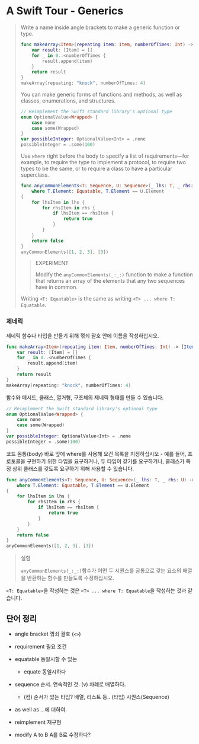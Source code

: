 # A Swift Tour - Generics

> Write a name inside angle brackets to make a generic function or type.
>
> ``` swift
> func makeArray<Item>(repeating item: Item, numberOfTimes: Int) -> [Item] {
>     var result: [Item] = []
>     for _ in 0..<numberOfTimes {
>         result.append(item)
>     }
>     return result
> }
> makeArray(repeating: "knock", numberOfTimes: 4)
> ```
>
> You can make generic forms of functions and methods, as well as classes, enumerations, and structures.
>
> ``` swift
> // Reimplement the Swift standard library's optional type
> enum OptionalValue<Wrapped> {
>     case none
>     case some(Wrapped)
> }
> var possibleInteger: OptionalValue<Int> = .none
> possibleInteger = .some(100)
> ```
>
> Use `where` right before the body to specify a list of requirements—for example, to require the type to implement a protocol, to require two types to be the same, or to require a class to have a particular superclass.
>
> ``` swift
> func anyCommonElements<T: Sequence, U: Sequence>(_ lhs: T, _ rhs: U) -> Bool
>     where T.Element: Equatable, T.Element == U.Element
> {
>     for lhsItem in lhs {
>         for rhsItem in rhs {
>             if lhsItem == rhsItem {
>                 return true
>             }
>         }
>     }
>     return false
> }
> anyCommonElements([1, 2, 3], [3])
> ```
>
> > EXPERIMENT
> >
> > Modify the `anyCommonElements(_:_:)` function to make a function that returns an array of the elements that any two sequences have in common.
>
> Writing `<T: Equatable>` is the same as writing `<T> ... where T: Equatable`.



### 제네릭

제네릭 함수나 타입을 만들기 위해 꺾쇠 괄호 안에 이름을 작성하십시오.

``` swift
func makeArray<Item>(repeating item: Item, numberOfTimes: Int) -> [Item] {
    var result: [Item] = []
    for _ in 0..<numberOfTimes {
        result.append(item)
    }
    return result
}
makeArray(repeating: "knock", numberOfTimes: 4)
```

함수와 메서드, 클래스, 열거형, 구조체의 제네릭 형태를 만들 수 있습니다.

``` swift
// Reimplement the Swift standard library's optional type
enum OptionalValue<Wrapped> {
    case none
    case some(Wrapped)
}
var possibleInteger: OptionalValue<Int> = .none
possibleInteger = .some(100)
```

코드 몸통(body) 바로 앞에 where를 사용해 요건 목록을 지정하십시오 - 예를 들어, 프로토콜을 구현하기 위한 타입을 요구하거나, 두 타입이 같기를 요구하거나, 클래스가 특정 상위 클래스를 갖도록 요구하기 위해 사용할 수 잆습니다.

``` swift
func anyCommonElements<T: Sequence, U: Sequence>(_ lhs: T, _ rhs: U) -> Bool
    where T.Element: Equatable, T.Element == U.Element
{
    for lhsItem in lhs {
        for rhsItem in rhs {
            if lhsItem == rhsItem {
                return true
            }
        }
    }
    return false
}
anyCommonElements([1, 2, 3], [3])
```

> 실험
>
> `anyCommonElements(_:_:)`함수가 어떤 두 시퀀스를 공통으로 갖는 요소의 배열을 반환하는 함수를 만들도록 수정하십시오.

`<T: Equatable>`을 작성하는 것은 `<T> ... where T: Equatable`을 작성하는 것과 같습니다.



## 단어 정리

- angle bracket 꺾쇠 괄호 (`<>`)

- requirement 필요 조건

- equatable 동일시할 수 있는
  - equate 동일시하다
  
- sequence 순서. 연속적인 것. (v) 차례로 배열하다.

  - (컴) 순서가 있는 타입? 배열, 리스트 등.. (타입) 시퀀스(Sequence)

- as well as ...에 더하여.

- reimplement 재구현

- modify A to B A를 B로 수정하다?

  